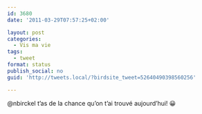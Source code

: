 ```yaml
---
id: 3680
date: '2011-03-29T07:57:25+02:00'

layout: post
categories:
  - Vis ma vie
tags:
  - tweet
format: status
publish_social: no
guid: 'http://tweets.local/?birdsite_tweet=52640490398560256'

---
```


@nbirckel t’as de la chance qu’on t’ai trouvé aujourd’hui! 😀